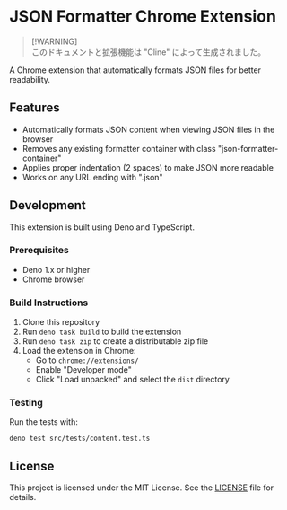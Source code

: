 # JSON Formatter Chrome Extension

> [!WARNING]\
> このドキュメントと拡張機能は "Cline" によって生成されました。

A Chrome extension that automatically formats JSON files for better readability.

## Features

- Automatically formats JSON content when viewing JSON files in the browser
- Removes any existing formatter container with class "json-formatter-container"
- Applies proper indentation (2 spaces) to make JSON more readable
- Works on any URL ending with ".json"

## Development

This extension is built using Deno and TypeScript.

### Prerequisites

- Deno 1.x or higher
- Chrome browser

### Build Instructions

1. Clone this repository
2. Run `deno task build` to build the extension
3. Run `deno task zip` to create a distributable zip file
4. Load the extension in Chrome:
   - Go to `chrome://extensions/`
   - Enable "Developer mode"
   - Click "Load unpacked" and select the `dist` directory

### Testing

Run the tests with:

```
deno test src/tests/content.test.ts
```

## License

This project is licensed under the MIT License. See the [LICENSE](./LICENSE)
file for details.
